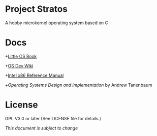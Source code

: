 # Project Stratos
A hobby microkernel operating system based on C 

# Docs

+[Little OS Book](https://littleosbook.github.io/)

+[OS Dev Wiki](http://wiki.osdev.org/Main_Page)

+[Intel x86 Reference Manual](https://www-ssl.intel.com/content/dam/www/public/us/en/documents/manuals/64-ia-32-architectures-software-developer-instruction-set-reference-manual-325383.pdf)

+*Operating Systems Design and Implementation* by Andrew Tanenbaum

# License
GPL V3.0 or later (See LICENSE file for details.)

*This document is subject to change*
